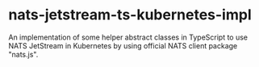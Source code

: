 # nats-jetstream-ts-kubernetes-impl
An implementation of some helper abstract classes in TypeScript to use NATS JetStream in Kubernetes by using official NATS client package "nats.js".
